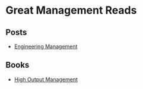 # Great Management Reads

## Posts

- [Engineering Management](http://algeri-wong.com/yishan/engineering-management-process.html)

## Books

- [High Output Management](http://www.amazon.com/High-Output-Management-Andrew-Grove/dp/0679762884)
